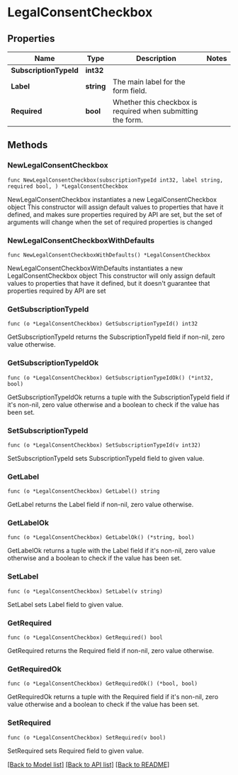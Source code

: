 # LegalConsentCheckbox

## Properties

Name | Type | Description | Notes
------------ | ------------- | ------------- | -------------
**SubscriptionTypeId** | **int32** |  | 
**Label** | **string** | The main label for the form field. | 
**Required** | **bool** | Whether this checkbox is required when submitting the form. | 

## Methods

### NewLegalConsentCheckbox

`func NewLegalConsentCheckbox(subscriptionTypeId int32, label string, required bool, ) *LegalConsentCheckbox`

NewLegalConsentCheckbox instantiates a new LegalConsentCheckbox object
This constructor will assign default values to properties that have it defined,
and makes sure properties required by API are set, but the set of arguments
will change when the set of required properties is changed

### NewLegalConsentCheckboxWithDefaults

`func NewLegalConsentCheckboxWithDefaults() *LegalConsentCheckbox`

NewLegalConsentCheckboxWithDefaults instantiates a new LegalConsentCheckbox object
This constructor will only assign default values to properties that have it defined,
but it doesn't guarantee that properties required by API are set

### GetSubscriptionTypeId

`func (o *LegalConsentCheckbox) GetSubscriptionTypeId() int32`

GetSubscriptionTypeId returns the SubscriptionTypeId field if non-nil, zero value otherwise.

### GetSubscriptionTypeIdOk

`func (o *LegalConsentCheckbox) GetSubscriptionTypeIdOk() (*int32, bool)`

GetSubscriptionTypeIdOk returns a tuple with the SubscriptionTypeId field if it's non-nil, zero value otherwise
and a boolean to check if the value has been set.

### SetSubscriptionTypeId

`func (o *LegalConsentCheckbox) SetSubscriptionTypeId(v int32)`

SetSubscriptionTypeId sets SubscriptionTypeId field to given value.


### GetLabel

`func (o *LegalConsentCheckbox) GetLabel() string`

GetLabel returns the Label field if non-nil, zero value otherwise.

### GetLabelOk

`func (o *LegalConsentCheckbox) GetLabelOk() (*string, bool)`

GetLabelOk returns a tuple with the Label field if it's non-nil, zero value otherwise
and a boolean to check if the value has been set.

### SetLabel

`func (o *LegalConsentCheckbox) SetLabel(v string)`

SetLabel sets Label field to given value.


### GetRequired

`func (o *LegalConsentCheckbox) GetRequired() bool`

GetRequired returns the Required field if non-nil, zero value otherwise.

### GetRequiredOk

`func (o *LegalConsentCheckbox) GetRequiredOk() (*bool, bool)`

GetRequiredOk returns a tuple with the Required field if it's non-nil, zero value otherwise
and a boolean to check if the value has been set.

### SetRequired

`func (o *LegalConsentCheckbox) SetRequired(v bool)`

SetRequired sets Required field to given value.



[[Back to Model list]](../README.md#documentation-for-models) [[Back to API list]](../README.md#documentation-for-api-endpoints) [[Back to README]](../README.md)


